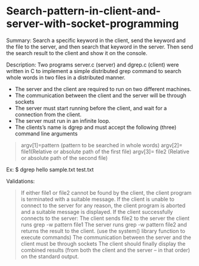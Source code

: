 # Search-pattern-in-client-and-server-with-socket-programming
Summary:
Search a specific keyword in the client, send the keyword and the file to the server, and then search that keyword in the server. Then send the search result to the client and show it on the console.

Description:
Two programs server.c (server) and dgrep.c (client) were written in C to implement a simple
distributed grep command to search whole words in two files in a distributed manner.
- The server and the client are required to run on two different machines.
- The communication between the client and the server will be through sockets
- The server must start running before the client, and wait for a connection from the
client.
- The server must run in an infinite loop.
- The clients’s name is dgrep and must accept the following (three) command line
arguments


> argv[1]=pattern (pattern to be searched in whole words)
> argv[2]= file1(Relative or absolute path of the first file)
> argv[3]= file2 (Relative or absolute path of the second file)

Ex: $ dgrep hello sample.txt test.txt

Validations:
> If either file1 or file2 cannot be found by the client, the client program is
terminated with a suitable message.
> If the client is unable to connect to the server for any reason, the client program
is aborted and a suitable message is displayed.
> If the client successfully connects to the server:
> The client sends file2 to the server
> the client runs grep -w pattern file1
> The server runs grep -w pattern file2 and returns the result to the client. (use
the system() library function to execute commands)
> The communication between the server and the client must be through sockets
> The client should finally display the combined results (from both the client and
the server – in that order) on the standard output.

